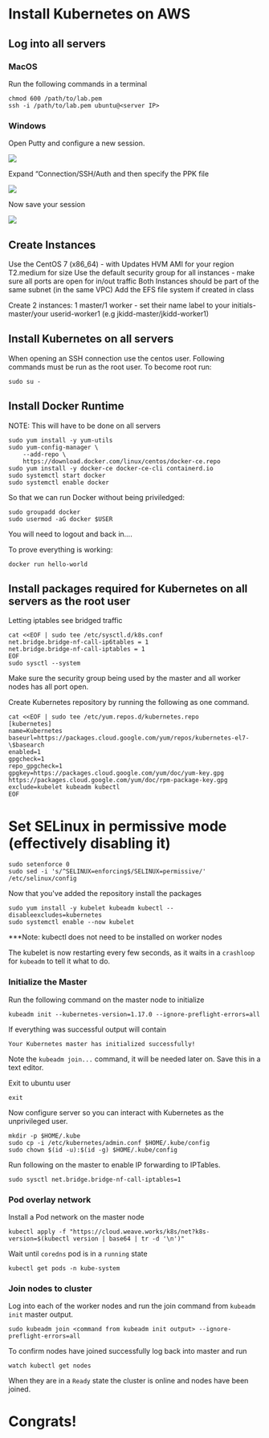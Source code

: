 # Install Kubernetes on AWS
## Log into all servers 
### MacOS 
Run the following commands in a terminal 
```
chmod 600 /path/to/lab.pem
ssh -i /path/to/lab.pem ubuntu@<server IP>
```

### Windows 
Open Putty and configure a new session. 
  
![](index/C4EC1E64-175D-4C84-8C49-D938337FA35A%208.png)


Expand “Connection/SSH/Auth and then specify the PPK file 

![](index/6FFB137C-1AD8-48A1-97E6-F5F6DA4BC55B%208.png)

 Now save your session 

![](index/FD3BA694-FD69-4C86-8EAF-4D5FC813EABA%208.png)

## Create Instances
Use the CentOS 7 (x86_64) - with Updates HVM AMI for your region
T2.medium for size
Use the default security group for all instances - make sure all ports are open for in/out traffic
Both Instances should be part of the same subnet (in the same VPC)
Add the EFS file system if created in class

Create 2 instances: 1 master/1 worker - set their name label to your initials-master/your userid-worker1 (e.g jkidd-master/jkidd-worker1)

## Install Kubernetes on all servers
When opening an SSH connection use the centos user.
Following commands must be run as the root user. To become root run: 
```
sudo su - 
```
## Install Docker Runtime 
NOTE: This will have to be done on all servers
```
sudo yum install -y yum-utils
sudo yum-config-manager \
    --add-repo \
    https://download.docker.com/linux/centos/docker-ce.repo
sudo yum install -y docker-ce docker-ce-cli containerd.io
sudo systemctl start docker
sudo systemctl enable docker
```
So that we can run Docker without being priviledged:
```
sudo groupadd docker
sudo usermod -aG docker $USER
```
You will need to logout and back in....

To prove everything is working:
```
docker run hello-world
```

## Install packages required for Kubernetes on all servers as the root user
Letting iptables see bridged traffic
```
cat <<EOF | sudo tee /etc/sysctl.d/k8s.conf
net.bridge.bridge-nf-call-ip6tables = 1
net.bridge.bridge-nf-call-iptables = 1
EOF
sudo sysctl --system
```

Make sure the security group being used by the master and all worker nodes has all port open.

Create Kubernetes repository by running the following as one command.
```
cat <<EOF | sudo tee /etc/yum.repos.d/kubernetes.repo
[kubernetes]
name=Kubernetes
baseurl=https://packages.cloud.google.com/yum/repos/kubernetes-el7-\$basearch
enabled=1
gpgcheck=1
repo_gpgcheck=1
gpgkey=https://packages.cloud.google.com/yum/doc/yum-key.gpg https://packages.cloud.google.com/yum/doc/rpm-package-key.gpg
exclude=kubelet kubeadm kubectl
EOF
```
# Set SELinux in permissive mode (effectively disabling it)
```
sudo setenforce 0
sudo sed -i 's/^SELINUX=enforcing$/SELINUX=permissive/' /etc/selinux/config
```

Now that you've added the repository install the packages
```
sudo yum install -y kubelet kubeadm kubectl --disableexcludes=kubernetes
sudo systemctl enable --now kubelet
```
***Note: kubectl does not need to be installed on worker nodes

The kubelet is now restarting every few seconds, as it waits in a `crashloop` for `kubeadm` to tell it what to do.

### Initialize the Master 
Run the following command on the master node to initialize 
```
kubeadm init --kubernetes-version=1.17.0 --ignore-preflight-errors=all
```

If everything was successful output will contain 
````
Your Kubernetes master has initialized successfully!
````

Note the `kubeadm join...` command, it will be needed later on. Save this in a text editor.

Exit to ubuntu user 
```
exit
```

Now configure server so you can interact with Kubernetes as the unprivileged user. 
```
mkdir -p $HOME/.kube
sudo cp -i /etc/kubernetes/admin.conf $HOME/.kube/config
sudo chown $(id -u):$(id -g) $HOME/.kube/config
```

Run following on the master to enable IP forwarding to IPTables.
```
sudo sysctl net.bridge.bridge-nf-call-iptables=1
```

### Pod overlay network
Install a Pod network on the master node
```
kubectl apply -f "https://cloud.weave.works/k8s/net?k8s-version=$(kubectl version | base64 | tr -d '\n')"
```

Wait until `coredns` pod is in a `running` state
```
kubectl get pods -n kube-system
```

### Join nodes to cluster 
Log into each of the worker nodes and run the join command from `kubeadm init` master output. 
```
sudo kubeadm join <command from kubeadm init output> --ignore-preflight-errors=all
```

To confirm nodes have joined successfully log back into master and run 
```
watch kubectl get nodes 
````

When they are in a `Ready` state the cluster is online and nodes have been joined. 

# Congrats! 
